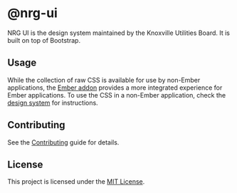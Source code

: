 # @nrg-ui

NRG UI is the design system maintained by the Knoxville Utilities Board. It is built on top of Bootstrap.

## Usage

While the collection of raw CSS is available for use by non-Ember applications, the [Ember addon](./packages/ember-core/) provides a more integrated experience for Ember applications. To use the CSS in a non-Ember application, check the [design system](./packages/design-system/) for instructions.

## Contributing

See the [Contributing](CONTRIBUTING.md) guide for details.

## License

This project is licensed under the [MIT License](LICENSE).
